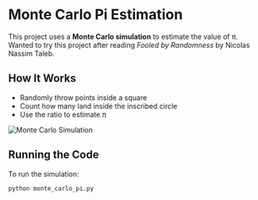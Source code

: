 # Monte Carlo Pi Estimation
This project uses a **Monte Carlo simulation** to estimate the value of π. Wanted to try this project after reading *Fooled by Randomness* by Nicolas Nassim Taleb.

## How It Works
- Randomly throw points inside a square
- Count how many land inside the inscribed circle
- Use the ratio to estimate π

![Monte Carlo Simulation](monte-carlo.gif)

## Running the Code
To run the simulation:
```sh
python monte_carlo_pi.py
